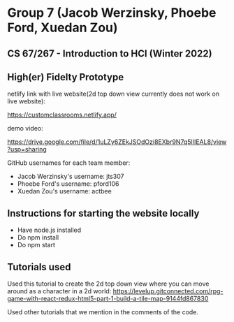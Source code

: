 # Group 7 (Jacob Werzinsky, Phoebe Ford, Xuedan Zou)
## CS 67/267 - Introduction to HCI (Winter 2022) 
## High(er) Fidelty Prototype

netlify link with live website(2d top down view currently does not work on live website): 

https://customclassrooms.netlify.app/

demo video: 

https://drive.google.com/file/d/1uLZy6ZEkJSOdOzi8EXbr9N7q5lIIEAL8/view?usp=sharing

GitHub usernames for each team member:
- Jacob Werzinsky's username: jts307
- Phoebe Ford's username: pford106
- Xuedan Zou's username: actbee

## Instructions for starting the website locally

- Have node.js installed
- Do npm install
- Do npm start

## Tutorials used
Used this tutorial to create the 2d top down view where you can move around as a character in a 2d world: https://levelup.gitconnected.com/rpg-game-with-react-redux-html5-part-1-build-a-tile-map-9144fd867830

Used other tutorials that we mention in the comments of the code. 
